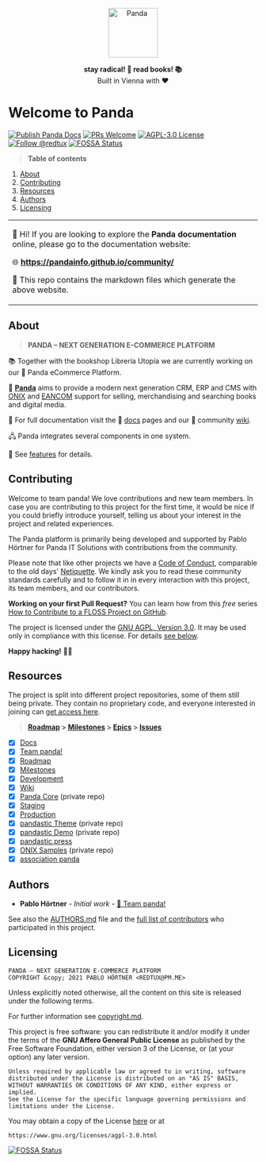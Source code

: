 <p align="center">
  <a href="https://pandainfo.github.io/community/">
    <img alt="Panda" src="https://avatars2.githubusercontent.com/u/48161788?s=100&v=4" height="100">
  </a>
</p>

<p align="center">
  <strong>stay radical!  🐼  read books!  📚</strong>
  <br />
  Built in Vienna with ❤️
</p>

# Welcome to Panda

[![Publish Panda Docs](https://github.com/pandainfo/community/workflows/Publish%20Panda%20Docs/badge.svg)](https://github.com/pandainfo/community/actions?query=workflow%3A%22Publish+Panda+Docs%22)
[![PRs Welcome](https://img.shields.io/badge/PRs-welcome-brightgreen.svg?style=flat-square)](http://makeapullrequest.com)
[![AGPL-3.0 License](https://flat.badgen.net/github/license/pandainfo/community)](LICENSE)
[![Follow @redtux](https://flat.badgen.net//twitter/follow/redtux)](https://twitter.com/redtux)
[![FOSSA Status](https://app.fossa.com/api/projects/git%2Bgithub.com%2Fpandainfo%2Fcommunity.svg?type=shield)](https://app.fossa.com/projects/git%2Bgithub.com%2Fpandainfo%2Fcommunity?ref=badge_shield)

> **Table of contents**

1. [About](#about)
2. [Contributing](#contributing)
3. [Resources](#resources)
4. [Authors](#authors)
5. [Licensing](#licensing)

<table>
<tr>
<td>

👋 Hi! If you are looking to explore the **Panda documentation**
online, please go to the documentation website:

🌐 **<https://pandainfo.github.io/community/>**

🤖 This repo contains the markdown files which generate the above website.

</td>
</tr>
</table>

## About

> **PANDA – NEXT GENERATION E-COMMERCE PLATFORM**

📚 Together with the bookshop Librería Utopía we are
currently working on our 🛒 Panda eCommerce Platform.

🚀 **[Panda](https://github.com/pandainfo/community)** aims to provide a modern
next generation CRM, ERP and CMS with [ONIX] and [EANCOM] support
for selling, merchandising and searching books and digital media.

[ONIX]: https://en.wikipedia.org/wiki/ONIX_for_Books "ONIX for Books on Wikipedia"
[EANCOM]: https://en.wikipedia.org/wiki/XML/EDIFACT "XML/EDIFACT on Wikipedia"

📑 For full documentation visit the 📝 [docs](docs) pages and our
👥 community [wiki](https://github.com/pandainfo/community/wiki).

🖧 Panda integrates several components in one system.

🎁 See [features](docs/features.md) for details.

## Contributing

Welcome to team panda! We love contributions and new team members.
In case you are contributing to this project for the first time,
it would be nice if you could briefly introduce yourself,
telling us about your interest in the project and related experiences.

The Panda platform is primarily being developed and supported
by Pablo Hörtner for Panda IT Solutions
with contributions from the community.

Please note that like other projects we have a [Code of Conduct],
comparable to the old days' [Netiquette]. We kindly ask you to read
these community standards carefully and to follow it in in every
interaction with this project, its team members, and our contributors.

**Working on your first Pull Request?** You can learn how from this *free* series
[How to Contribute to a FLOSS Project on GitHub](https://kcd.im/pull-request).

The project is licensed under the [GNU AGPL, Version 3.0][agpl].
It may be used only in compliance with this license.
For details [see below](#️licensing).

**Happy hacking!** 💜🤓

[code of conduct]: CODE_OF_CONDUCT.md "Contributor Covenant Code of Conduct"
[Netiquette]: https://tools.ietf.org/html/rfc1855 "Netiquette Guidelines from October 1995"
[agpl]: https://www.gnu.org/licenses/agpl-3.0.html "GNU Affero General Public License"

## Resources

The project is split into different project repositories, some of them still being private.
They contain no proprietary code, and everyone interested in joining can [get access here].

> **[Roadmap] > [Milestones] > [Epics] > [Issues]**

[Epics]: https://github.com/pandainfo/community/issues?q=is%3Aissue+label%3Aepic "Panda Epics"
[Issues]: https://github.com/pandainfo/community/issues "Panda Issues"

* [x] [Docs]
* [x] [Team panda!]
* [x] [Roadmap]
* [x] [Milestones]
* [x] [Development]
* [x] [Wiki]
* [x] [Panda Core] (private repo)
* [x] [Staging]
* [x] [Production]
* [x] [pandastic Theme] (private repo)
* [x] [pandastic Demo] (private repo)
* [x] [pandastic.press]
* [x] [ONIX Samples] (private repo)
* [x] [association panda]

[get access here]: https://github.com/pandainfo/community/issues/new?assignees=&labels=membership&template=membership.md&title=REQUEST%3A+New+membership+for+%3Cyour-GH-handle%3E "Request membership to Team Panda 🐼"
[Docs]: https://pandainfo.github.io/community/ "Panda Docs"
[Team panda!]: https://github.com/orgs/pandainfo/teams/panda "Panda Discussions on GitHub"
[Roadmap]: https://github.com/orgs/pandainfo/projects/1 "Panda Roadmap"
[Milestones]: https://github.com/pandainfo/community/milestones "Panda Milestones"
[Development]: https://github.com/orgs/pandainfo/projects/2 "Developers' Kanban Board"
[Wiki]: https://github.com/pandainfo/community/wiki "Panda Community Wiki"
[Panda Core]: https://github.com/pandainfo/panda "Panda GitHub Repository"
[Staging]: https://radicalbookstore.at/ "Panda Preview"
[Production]: https://radicalbookstore.com "Panda Live"
[pandastic Theme]: https://github.com/pandainfo/pandastic "pandastic GitHub Repository"
[pandastic Demo]: https://github.com/pandainfo/pandastic.press "pandastic Demo GitHub Repository"
[pandastic.press]: https://pandastic.press "pandastic Live"
[ONIX Samples]: https://github.com/pandainfo/onix-files "Sample files for ONIX XML"
[association panda]: https://github.com/pandainfo/pandainfo.github.io "Panda GitHub Pages"

## Authors

* **Pablo Hörtner** - _Initial work_ - [🐼 Team panda!](https://github.com/orgs/pandainfo/teams/panda)

See also the [AUTHORS.md](docs/AUTHORS.md) file and the [full list of contributors](https://github.com/pandainfo/community/contributors) who participated in this project.

## Licensing

    PANDA – NEXT GENERATION E-COMMERCE PLATFORM
    COPYRIGHT &copy; 2021 PABLO HÖRTNER <REDTUX@PM.ME>

Unless explicitly noted otherwise, all the content on this site is released under the following terms.

For further information see [copyright.md](docs/copyright.md).

This project is free software: you can redistribute it and/or modify it under the terms of the **GNU Affero General Public License** as published by the Free Software Foundation, either version 3 of the License, or (at your option) any later version.

    Unless required by applicable law or agreed to in writing, software
    distributed under the License is distributed on an "AS IS" BASIS,
    WITHOUT WARRANTIES OR CONDITIONS OF ANY KIND, either express or implied.
    See the License for the specific language governing permissions and
    limitations under the License.

You may obtain a copy of the License [here](LICENSE) or at

    https://www.gnu.org/licenses/agpl-3.0.html


[![FOSSA Status](https://app.fossa.com/api/projects/git%2Bgithub.com%2Fpandainfo%2Fcommunity.svg?type=large)](https://app.fossa.com/projects/git%2Bgithub.com%2Fpandainfo%2Fcommunity?ref=badge_large)